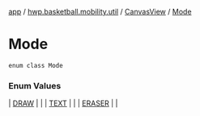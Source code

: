 [app](../../../index.md) / [hwp.basketball.mobility.util](../../index.md) / [CanvasView](../index.md) / [Mode](.)

# Mode

`enum class Mode`

### Enum Values

| [DRAW](-d-r-a-w.md) |  |
| [TEXT](-t-e-x-t.md) |  |
| [ERASER](-e-r-a-s-e-r.md) |  |

